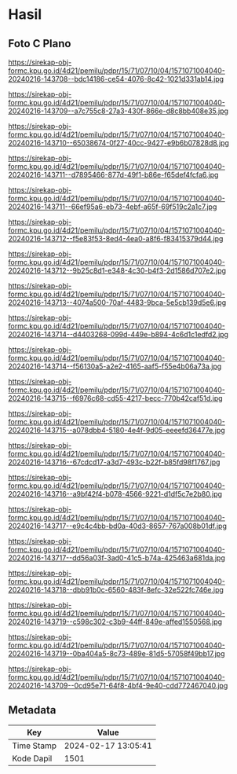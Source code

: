 # Hasil

## Foto C Plano

https://sirekap-obj-formc.kpu.go.id/4d21/pemilu/pdpr/15/71/07/10/04/1571071004040-20240216-143708--bdc14186-ce54-4076-8c42-1021d331ab14.jpg

https://sirekap-obj-formc.kpu.go.id/4d21/pemilu/pdpr/15/71/07/10/04/1571071004040-20240216-143709--a7c755c8-27a3-430f-866e-d8c8bb408e35.jpg

https://sirekap-obj-formc.kpu.go.id/4d21/pemilu/pdpr/15/71/07/10/04/1571071004040-20240216-143710--65038674-0f27-40cc-9427-e9b6b07828d8.jpg

https://sirekap-obj-formc.kpu.go.id/4d21/pemilu/pdpr/15/71/07/10/04/1571071004040-20240216-143711--d7895466-877d-49f1-b86e-f65def4fcfa6.jpg

https://sirekap-obj-formc.kpu.go.id/4d21/pemilu/pdpr/15/71/07/10/04/1571071004040-20240216-143711--66ef95a6-eb73-4ebf-a65f-69f519c2a1c7.jpg

https://sirekap-obj-formc.kpu.go.id/4d21/pemilu/pdpr/15/71/07/10/04/1571071004040-20240216-143712--f5e83f53-8ed4-4ea0-a8f6-f83415379d44.jpg

https://sirekap-obj-formc.kpu.go.id/4d21/pemilu/pdpr/15/71/07/10/04/1571071004040-20240216-143712--9b25c8d1-e348-4c30-b4f3-2d1586d707e2.jpg

https://sirekap-obj-formc.kpu.go.id/4d21/pemilu/pdpr/15/71/07/10/04/1571071004040-20240216-143713--4074a500-70af-4483-9bca-5e5cb139d5e6.jpg

https://sirekap-obj-formc.kpu.go.id/4d21/pemilu/pdpr/15/71/07/10/04/1571071004040-20240216-143714--d4403268-099d-449e-b894-4c6d1c1edfd2.jpg

https://sirekap-obj-formc.kpu.go.id/4d21/pemilu/pdpr/15/71/07/10/04/1571071004040-20240216-143714--f56130a5-a2e2-4165-aaf5-f55e4b06a73a.jpg

https://sirekap-obj-formc.kpu.go.id/4d21/pemilu/pdpr/15/71/07/10/04/1571071004040-20240216-143715--f6976c68-cd55-4217-becc-770b42caf51d.jpg

https://sirekap-obj-formc.kpu.go.id/4d21/pemilu/pdpr/15/71/07/10/04/1571071004040-20240216-143715--a078dbb4-5180-4e4f-9d05-eeeefd36477e.jpg

https://sirekap-obj-formc.kpu.go.id/4d21/pemilu/pdpr/15/71/07/10/04/1571071004040-20240216-143716--67cdcd17-a3d7-493c-b22f-b85fd98f1767.jpg

https://sirekap-obj-formc.kpu.go.id/4d21/pemilu/pdpr/15/71/07/10/04/1571071004040-20240216-143716--a9bf42f4-b078-4566-9221-d1df5c7e2b80.jpg

https://sirekap-obj-formc.kpu.go.id/4d21/pemilu/pdpr/15/71/07/10/04/1571071004040-20240216-143717--e9c4c4bb-bd0a-40d3-8657-767a008b01df.jpg

https://sirekap-obj-formc.kpu.go.id/4d21/pemilu/pdpr/15/71/07/10/04/1571071004040-20240216-143717--dd56a03f-3ad0-41c5-b74a-425463a681da.jpg

https://sirekap-obj-formc.kpu.go.id/4d21/pemilu/pdpr/15/71/07/10/04/1571071004040-20240216-143718--dbb91b0c-6560-483f-8efc-32e522fc746e.jpg

https://sirekap-obj-formc.kpu.go.id/4d21/pemilu/pdpr/15/71/07/10/04/1571071004040-20240216-143719--c598c302-c3b9-44ff-849e-affed1550568.jpg

https://sirekap-obj-formc.kpu.go.id/4d21/pemilu/pdpr/15/71/07/10/04/1571071004040-20240216-143719--0ba404a5-8c73-489e-81d5-57058f49bb17.jpg

https://sirekap-obj-formc.kpu.go.id/4d21/pemilu/pdpr/15/71/07/10/04/1571071004040-20240216-143709--0cd95e71-64f8-4bf4-9e40-cdd772467040.jpg


## Metadata

| Key        | Value               |
| ---------- | ------------------- |
| Time Stamp | 2024-02-17 13:05:41 |
| Kode Dapil | 1501                |



